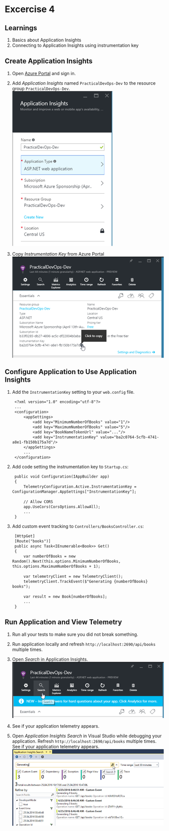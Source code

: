 # Excercise 4


## Learnings

1. Basics about Application Insights
1. Connecting to Application Insights using instrumentation key


## Create Application Insights

1. Open [Azure Portal](https://portal.azure.com) and sign in.

1. Add *Application Insights* named `PracticalDevOps-Dev` to the resource group `PracticalDevOps-Dev`.<br/>
   ![Add App Insights](img/create-application-insights.png)

1. Copy *Instrumentation Key* from Azure Portal<br/>
   ![Copy Instrumentation Key](img/copy-instrumentation-key.png)


## Configure Application to Use Application Insights   

1. Add the `InstrumentationKey` setting to your `web.config` file.
   ```
    <?xml version="1.0" encoding="utf-8"?>
    ...
    <configuration>
        <appSettings>
            <add key="MinimumNumberOfBooks" value="1"/>
            <add key="MaximumNumberOfBooks" value="5"/>
            <add key="BookNameTokenUrl" value="..."/>
            <add key="InstrumentationKey" value="ba2c0764-5cfb-4741-a8e1-fb150b175a7d"/>
        </appSettings>
        ...
    </configuration>
   ```

1. Add code setting the instrumentation key to `Startup.cs`:
   ``` 
    public void Configuration(IAppBuilder app)
    {
        TelemetryConfiguration.Active.InstrumentationKey = ConfigurationManager.AppSettings["InstrumentationKey"];

        // Allow CORS
        app.UseCors(CorsOptions.AllowAll);
        ...
    }
   ```

1. Add custom event tracking to `Controllers/BooksController.cs`:
   ```
    [HttpGet]
    [Route("books")]
    public async Task<IEnumerable<Book>> Get()
    {
        var numberOfBooks = new Random().Next(this.options.MinimumNumberOfBooks, this.options.MaximumNumberOfBooks + 1);

        var telemetryClient = new TelemetryClient();
        telemetryClient.TrackEvent($"Generating {numberOfBooks} books");

        var result = new Book[numberOfBooks];
        ...
    }
   ```


## Run Application and View Telemetry

1. Run all your tests to make sure you did not break something.

1. Run application locally and refresh `http://localhost:2690/api/books` multiple times.

1. Open *Search* in Application Insights.<br/>
   ![Search AppInsights](img/azure-app-insights-search.png)

1. See if your application telemetry appears.

1. Open *Application Insights Search* in Visual Studio while debugging your application. Refresh `http://localhost:2690/api/books` multiple times. See if your application telemetry appears.<br/>
   ![Application Insights Search](img/visual-studio-application-insights.png)
   
 